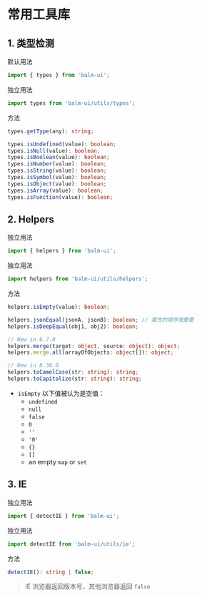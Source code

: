# 常用工具库

## 1. 类型检测

默认用法

```js
import { types } from 'balm-ui';
```

独立用法

```js
import types from 'balm-ui/utils/types';
```

方法

```ts
types.getType(any): string;

types.isUndefined(value): boolean;
types.isNull(value): boolean;
types.isBoolean(value): boolean;
types.isNumber(value): boolean;
types.isString(value): boolean;
types.isSymbol(value): boolean;
types.isObject(value): boolean;
types.isArray(value): boolean;
types.isFunction(value): boolean;
```

## 2. Helpers

独立用法

```js
import { helpers } from 'balm-ui';
```

独立用法

```js
import helpers from 'balm-ui/utils/helpers';
```

方法

```ts
helpers.isEmpty(value): boolean;

helpers.jsonEqual(jsonA, jsonB): boolean; // 属性的顺序很重要
helpers.isDeepEqual(obj1, obj2): boolean;

// New in 6.7.0
helpers.merge(target: object, source: object): object;
helpers.merge.all(arrayOfObjects: object[]): object;

// New in 8.38.0
helpers.toCamelCase(str: string): string;
helpers.toCapitalize(str: string): string;
```

- `isEmpty` 以下值被认为是空值：
  - `undefined`
  - `null`
  - `false`
  - `0`
  - `''`
  - `'0'`
  - `{}`
  - `[]`
  - an empty `map` or `set`

## 3. IE

独立用法

```js
import { detectIE } from 'balm-ui';
```

独立用法

```js
import detectIE from 'balm-ui/utils/ie';
```

方法

```ts
detectIE(): string | false;
```

> IE 浏览器返回版本号，其他浏览器返回 `false`
